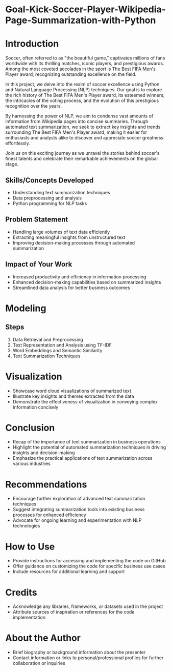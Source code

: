 # Goal-Kick-Soccer-Player-Wikipedia-Page-Summarization-with-Python
 
# Introduction

Soccer, often referred to as "the beautiful game," captivates millions of fans worldwide with its thrilling matches, iconic players, and prestigious awards. Among the most coveted accolades in the sport is The Best FIFA Men's Player award, recognizing outstanding excellence on the field. 

In this project, we delve into the realm of soccer excellence using Python and Natural Language Processing (NLP) techniques. Our goal is to explore the rich history of The Best FIFA Men's Player award, its esteemed winners, the intricacies of the voting process, and the evolution of this prestigious recognition over the years.

By harnessing the power of NLP, we aim to condense vast amounts of information from Wikipedia pages into concise summaries. Through automated text summarization, we seek to extract key insights and trends surrounding The Best FIFA Men's Player award, making it easier for enthusiasts and analysts alike to discover and appreciate soccer greatness effortlessly.

Join us on this exciting journey as we unravel the stories behind soccer's finest talents and celebrate their remarkable achievements on the global stage.

## Skills/Concepts Developed
- Understanding text summarization techniques
- Data preprocessing and analysis
- Python programming for NLP tasks

## Problem Statement
- Handling large volumes of text data efficiently
- Extracting meaningful insights from unstructured text
- Improving decision-making processes through automated summarization

## Impact of Your Work
- Increased productivity and efficiency in information processing
- Enhanced decision-making capabilities based on summarized insights
- Streamlined data analysis for better business outcomes

# Modeling

## Steps
1. Data Retrieval and Preprocessing
2. Text Representation and Analysis using TF-IDF
3. Word Embeddings and Semantic Similarity
4. Text Summarization Techniques

# Visualization

- Showcase word cloud visualizations of summarized text
- Illustrate key insights and themes extracted from the data
- Demonstrate the effectiveness of visualization in conveying complex information concisely

# Conclusion

- Recap of the importance of text summarization in business operations
- Highlight the potential of automated summarization techniques in driving insights and decision-making
- Emphasize the practical applications of text summarization across various industries

# Recommendations

- Encourage further exploration of advanced text summarization techniques
- Suggest integrating summarization tools into existing business processes for enhanced efficiency
- Advocate for ongoing learning and experimentation with NLP technologies

# How to Use

- Provide instructions for accessing and implementing the code on GitHub
- Offer guidance on customizing the code for specific business use cases
- Include resources for additional learning and support

# Credits

- Acknowledge any libraries, frameworks, or datasets used in the project
- Attribute sources of inspiration or references for the code implementation

# About the Author

- Brief biography or background information about the presenter
- Contact information or links to personal/professional profiles for further collaboration or inquiries
